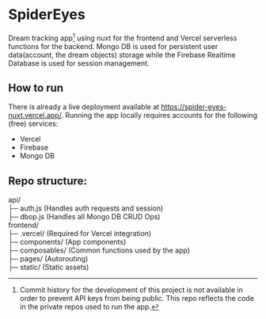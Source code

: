 # SpiderEyes

Dream tracking app[^1] using nuxt for the frontend and Vercel serverless functions for the backend. Mongo DB is used for persistent user data(account, the dream objects) storage while the Firebase Realtime Database is used for session management. 

[^1]: Commit history for the development of this project is not available in order to prevent API keys from being public. This repo reflects the code in the private repos used to run the app.

## How to run

There is already a live deployment available at https://spider-eyes-nuxt.vercel.app/.
Running the app locally requires accounts for the following (free) services:
- Vercel
- Firebase
- Mongo DB

## Repo structure:
api/<br />
├─ auth.js        (Handles auth requests and session)<br />
├─ dbop.js        (Handles all Mongo DB CRUD Ops)<br />
frontend/<br />
├─ .vercel/       (Required for Vercel integration)<br />
├─ components/    (App components)<br />
├─ composables/   (Common functions used by the app)<br />
├─ pages/         (Autorouting)<br />
├─ static/        (Static assets)<br />

